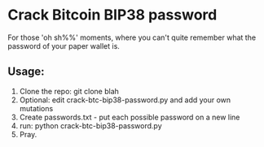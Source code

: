 # Crack Bitcoin BIP38 password

For those 'oh sh%%' moments, where you can't quite remember what the password of your paper wallet is.

## Usage:
1. Clone the repo: git clone blah
2. Optional: edit crack-btc-bip38-password.py and add your own mutations
3. Create passwords.txt - put each possible password on a new line
4. run: python crack-btc-bip38-password.py
5. Pray.
